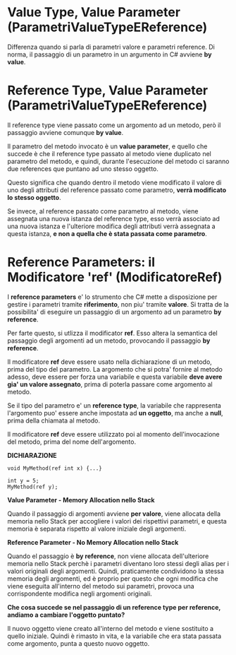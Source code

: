 # Value Type, Value Parameter (ParametriValueTypeEReference)

Differenza quando si parla di parametri valore e parametri reference.
Di norma, il passaggio di un parametro in un argumento in C# avviene **by value**.

# Reference Type, Value Parameter (ParametriValueTypeEReference)

Il reference type viene passato come un argomento ad un metodo, però il passaggio avviene comunque **by value**.

Il parametro del metodo invocato è un **value parameter**, e quello che succede è che il reference type passato al metodo viene duplicato nel parametro del metodo, e quindi, durante l'esecuzione del metodo ci saranno due references que puntano ad uno stesso oggetto.

Questo significa che quando dentro il metodo viene modificato il valore di uno degli attributi del reference passato come parametro, **verrà modificato lo stesso oggetto**.

Se invece, al reference passato come parametro al metodo, viene assegnata una nuova istanza del reference type, esso verrà associato ad una nuova istanza e l'ulteriore modifica degli attributi verrà assegnata a questa istanza, **e non a quella che è stata passata come parametro**.

# Reference Parameters: il Modificatore 'ref' (ModificatoreRef)

I **reference parameters** e' lo strumento che C# mette a disposizione per gestire i parametri tramite **riferimento**, non piu' tramite **valore**. Si tratta de la possibilita' di eseguire un passaggio di un argomento ad un parametro **by reference**.

Per farte questo, si utlizza il modificator **ref**. Esso altera la semantica del passaggio degli argomenti ad un metodo, provocando il passaggio **by reference**.

Il modificatore **ref** deve essere usato nella dichiarazione di un metodo, prima del tipo del parametro. La argomento che si potra' fornire al metodo adesso, deve essere per forza una variabile e questa variabile **deve avere gia' un valore assegnato**, prima di poterla passare come argomento al metodo.

Se il tipo del parametro e' un **reference type**, la variabile che rappresenta l'argomento puo' essere anche impostata ad **un oggetto**, ma anche a **null**, prima della chiamata al metodo.

Il modificatore **ref** deve essere utilizzato poi al momento dell'invocazione del metodo, prima del nome dell'argomento.

**DICHIARAZIONE**

```
void MyMethod(ref int x) {...}

int y = 5;
MyMethod(ref y);
```

**Value Parameter - Memory Allocation nello Stack**

Quando il passaggio di argomenti avviene **per valore**, viene allocata della memoria nello Stack per accogliere i valori dei rispettivi parametri, e questa memoria è separata rispetto al valore iniziale degli argomenti.

**Reference Parameter - No Memory Allocation nello Stack**

Quando el passaggio è **by reference**, non viene allocata dell'ulteriore memoria nello Stack perchè i parametri diventano loro stessi degli alias per i valori originali degli argomenti. Quindi, praticamente condividono la stessa memoria degli argomenti, ed è proprio per questo che ogni modifica che viene eseguita all'interno del metodo sui parametri, provoca una corrispondente modifica negli argomenti originali.

**Che cosa succede se nel passaggio di un reference type per reference, andiamo a cambiare l'oggetto puntato?**

Il nuovo oggetto viene creato all'interno del metodo e  viene sostituito a quello iniziale. Quindi è rimasto in vita, e la variabile che era stata passata come argomento, punta a questo nuovo oggetto.

